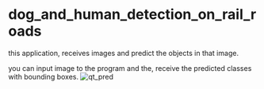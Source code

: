 # dog_and_human_detection_on_rail_roads
this application, receives images and predict the objects in that image.

you can input image to the program and the, receive the predicted classes with bounding boxes.
![qt_pred](https://github.com/ApolloNegar/dog_and_human_detection_on_rail_roads/assets/45707627/b2b34ef5-2746-4747-b4d6-10e74a0ef960)

